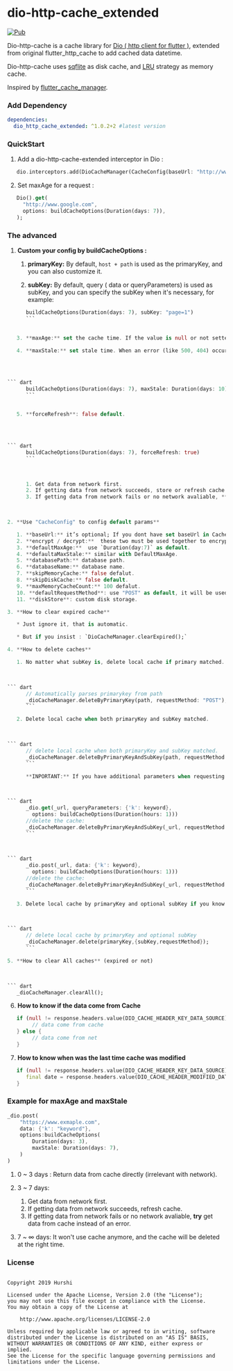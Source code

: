 # dio-http-cache_extended

[![Pub](https://img.shields.io/pub/v/dio_http_cache_extended.svg?style=flat)](https://pub.dev/packages/dio_http_cache_extended) 

Dio-http-cache is a cache library for [Dio ( http client for flutter )](https://github.com/flutterchina/dio), extended from original flutter_http_cache to add cached data datetime.

Dio-http-cache uses [sqflite](https://github.com/tekartik/sqflite) as  disk cache, and  [LRU](https://github.com/google/quiver-dart) strategy as memory cache.

Inspired by [flutter_cache_manager](https://github.com/renefloor/flutter_cache_manager).

### Add Dependency 

``` yaml
dependencies:
  dio_http_cache_extended: ^1.0.2+2 #latest version
```

### QuickStart

1. Add a dio-http-cache-extended interceptor in Dio :

   

``` dart
   dio.interceptors.add(DioCacheManager(CacheConfig(baseUrl: "http://www.google.com")).interceptor);
   ```

2. Set maxAge for a request :

   

``` dart
   Dio().get(
     "http://www.google.com",
     options: buildCacheOptions(Duration(days: 7)),
   );
   ```

### The advanced

1. **Custom your config by buildCacheOptions :**

  
   1. **primaryKey:** By default, `host + path` is used as the primaryKey, and you can also customize it.
   
   2. **subKey:** By default, query ( data or queryParameters) is used as subKey, and you can specify  the subKey when it's necessary, for example:
   

      

``` dart
      buildCacheOptions(Duration(days: 7), subKey: "page=1")
      ```

   
   3. **maxAge:** set the cache time. If the value is null or not setted, it will try to get maxAge and maxStale from response headers.
   
   4. **maxStale:** set stale time. When an error (like 500, 404) occurs before maxStale, try to return cache.
   

      

``` dart
      buildCacheOptions(Duration(days: 7), maxStale: Duration(days: 10))
      ```

   
   5. **forceRefresh**: false default.
   

      

``` dart
      buildCacheOptions(Duration(days: 7), forceRefresh: true)
      ```

   

      1. Get data from network first.
      2. If getting data from network succeeds, store or refresh cache.
      3. If getting data from network fails or no network avaliable, **try** get data from cache instead of an error.

   

2. **Use "CacheConfig" to config default params**

   1. **baseUrl:** it’s optional; If you dont have set baseUrl in CacheConfig, when you call `deleteCache` , you need provide full path like `"https://www.google.com/search?q=hello"` , but not just `"search?q=hello"` .
   2. **encrypt / decrypt:**  these two must be used together to encrypt the disk cache data, you can also zip data here.
   3. **defaultMaxAge:**  use `Duration(day:7)` as default.
   4. **defaultaMaxStale:** similar with DefaultMaxAge.
   5. **databasePath:** database path.
   6. **databaseName:** database name.
   7. **skipMemoryCache:** false defalut.
   8. **skipDiskCache:** false default.
   9. **maxMemoryCacheCount:** 100 defalut.
   10. **defaultRequestMethod**: use "POST" as default, it will be used in `delete caches` .
   11. **diskStore**: custom disk storage.

3. **How to clear expired cache**

   * Just ignore it, that is automatic.

   * But if you insist : `DioCacheManager.clearExpired();`

4. **How to delete caches**

   1. No matter what subKey is, delete local cache if primary matched.

      

``` dart
      // Automatically parses primarykey from path
      _dioCacheManager.deleteByPrimaryKey(path, requestMethod: "POST"); 
      ```

   2. Delete local cache when both primaryKey and subKey matched.

      

``` dart
      // delete local cache when both primaryKey and subKey matched.
      _dioCacheManager.deleteByPrimaryKeyAndSubKey(path, requestMethod: "GET"); 
      ```

      **INPORTANT:** If you have additional parameters when requesting the http interface, you must take them with it, for example:

      

``` dart
      _dio.get(_url, queryParameters: {'k': keyword}, 
      	options: buildCacheOptions(Duration(hours: 1)))
      //delete the cache:
      _dioCacheManager.deleteByPrimaryKeyAndSubKey(_url, requestMethod: "GET", queryParameters:{'k': keyword}); 
      ```

      

``` dart
      _dio.post(_url, data: {'k': keyword}, 
      	options: buildCacheOptions(Duration(hours: 1)))
      //delete the cache:
      _dioCacheManager.deleteByPrimaryKeyAndSubKey(_url, requestMethod: "POST", data:{'k': keyword}); 
      ```

   3. Delete local cache by primaryKey and optional subKey if you know your primarykey and subkey exactly.

      

``` dart
      // delete local cache by primaryKey and optional subKey
      _dioCacheManager.delete(primaryKey,{subKey,requestMethod});
      ```

5. **How to clear All caches** (expired or not)

   

``` dart
   _dioCacheManager.clearAll();
   ```

   

6. **How to know if the data come from Cache**

   

``` dart
   if (null != response.headers.value(DIO_CACHE_HEADER_KEY_DATA_SOURCE)) {
		// data come from cache
   } else {
		// data come from net
   }
   ```

7. **How to know when was the last time cache was modified**

   

``` dart
   if (null != response.headers.value(DIO_CACHE_HEADER_KEY_DATA_SOURCE)) {
	  final date = response.headers.value(DIO_CACHE_HEADER_MODIFIED_DATE_TIME) // Iso 8601 String in local timezone
   } 
   ```

###  Example for maxAge and maxStale

``` dart
_dio.post(
	"https://www.exmaple.com",
	data: {'k': "keyword"},
	options:buildCacheOptions(
  		Duration(days: 3), 
  		maxStale: Duration(days: 7), 
	)
)
```

1. 0 ~ 3 days : Return data from cache directly (irrelevant with network).
2. 3 ~ 7 days: 

   1. Get data from network first.
   2. If getting data from network succeeds, refresh cache.
   3. If getting data from network fails or no network avaliable, **try** get data from cache instead of an error.

3. 7 ~ ∞ days: It won't use cache anymore, and the cache will be deleted at the right time.

### License

   

``` 

Copyright 2019 Hurshi

Licensed under the Apache License, Version 2.0 (the "License");
you may not use this file except in compliance with the License.
You may obtain a copy of the License at

    http://www.apache.org/licenses/LICENSE-2.0

Unless required by applicable law or agreed to in writing, software
distributed under the License is distributed on an "AS IS" BASIS,
WITHOUT WARRANTIES OR CONDITIONS OF ANY KIND, either express or implied.
See the License for the specific language governing permissions and
limitations under the License.
   ```
